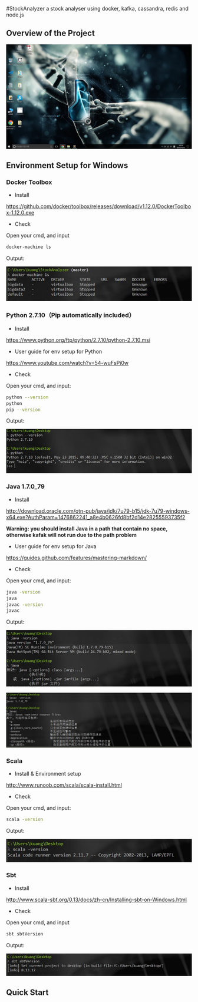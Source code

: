 #StockAnalyzer
a stock analyser using docker, kafka, cassandra, redis and node.js 
## Overview of the Project 

![Image of overview](https://github.com/ZhengKuang/StockAnalyzer/blob/master/images/overview.JPG)

## Environment Setup for Windows
### Docker Toolbox

 - Install

https://github.com/docker/toolbox/releases/download/v1.12.0/DockerToolbox-1.12.0.exe

 - Check

Open your cmd, and input
```sh
docker-machine ls
```
Output:

![Image of docker](https://github.com/ZhengKuang/StockAnalyzer/blob/master/images/docker-machine%20ls.JPG)

### Python 2.7.10（Pip automatically included）

 - Install

https://www.python.org/ftp/python/2.7.10/python-2.7.10.msi

 - User guide for env setup for Python

https://www.youtube.com/watch?v=54-wuFsPi0w

 - Check

Open your cmd, and input:
```sh
python --version
python
pip --version
```
Output:

![Image of python](https://github.com/ZhengKuang/StockAnalyzer/blob/master/images/python.JPG)

### Java 1.7.0_79

 - Install

http://download.oracle.com/otn-pub/java/jdk/7u79-b15/jdk-7u79-windows-x64.exe?AuthParam=1476862241_a8e4b0626fd8bf2d14e28255593735f2

**Warning: you should install Java in a path that contain no space, otherwise kafak will not run due to the path problem**

 - User guide for env setup for Java

https://guides.github.com/features/mastering-markdown/

 - Check

Open your cmd, and input:
```sh
java -version
java
javac -version
javac
```
Output:

![Image of Java](https://github.com/ZhengKuang/StockAnalyzer/blob/master/images/Java.JPG)

![Image of Javac](https://github.com/ZhengKuang/StockAnalyzer/blob/master/images/javac.JPG)

### Scala 

 - Install & Environment setup

http://www.runoob.com/scala/scala-install.html

 - Check

Open your cmd, and input:
```sh
scala -version
```
Output:

![Image of scala](https://github.com/ZhengKuang/StockAnalyzer/blob/master/images/scala.JPG)

### Sbt

 - Install

http://www.scala-sbt.org/0.13/docs/zh-cn/Installing-sbt-on-Windows.html

 - Check

Open your cmd, and input 
```sh
sbt sbtVersion
```
Output:

![Image of sbt](https://github.com/ZhengKuang/StockAnalyzer/blob/master/images/sbt.JPG)

## Quick Start 


